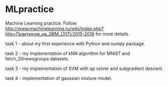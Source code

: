 # MLpractice
Machine Learning practice.
Follow http://www.machinelearning.ru/wiki/index.php?title=Практикум_на_ЭВМ_(317)/2015-2016 for more details.

task 1 - about my first experience with Python and numpy package.

task 2 - my implementation of kNN algorithm for MNIST and fetch_20newsgroups datasets.

task 3 - my implementation of SVM with qp solver and subgradient descent.

task 4 - implementation of gaussian mixture model.
